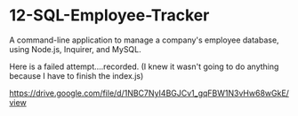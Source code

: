 # 12-SQL-Employee-Tracker

A command-line application to manage a company's employee database, using Node.js, Inquirer, and MySQL.

Here is a failed attempt....recorded. (I knew it wasn't going to do anything because I have to finish the index.js)

https://drive.google.com/file/d/1NBC7NyI4BGJCv1_gqFBW1N3vHw68wGkE/view
